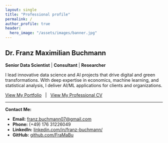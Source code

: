 ```yaml
---
layout: single
title: "Professional profile"
permalink: /
author_profile: true
header:
  hero_image: "/assets/images/banner.jpg"
---
```


## Dr. Franz Maximilian Buchmann

**Senior Data Scientist** | **Consultant** | **Researcher**

I lead innovative data science and AI projects that drive digital and green transformations. With deep expertise in economics, machine learning, and statistical analysis, I deliver AI/ML applications for clients and organizations.

[View My Portfolio](./portfolio/) &nbsp; | &nbsp; [View My Professional CV](./cv/)

---

**Contact Me:**  
- **Email:** [franz.buchmann07@gmail.com](mailto:franz.buchmann07@gmail.com)  
- **Phone:** (+49) 176 31226049  
- **LinkedIn:** [linkedin.com/in/franz-buchmann/](https://www.linkedin.com/in/franz-buchmann/)  
- **GitHub:** [github.com/FraMaBu](https://github.com/FraMaBu)